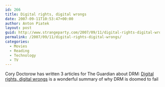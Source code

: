 ```yaml
---
id: 266
title: Digital rights, digital wrongs
date: 2007-09-11T10:53:47+00:00
author: Anton Piatek
layout: post
guid: http://www.strangeparty.com/2007/09/11/digital-rights-digital-wrongs/
permalink: /2007/09/11/digital-rights-digital-wrongs/
categories:
  - Movies
  - Reading
  - Technology
  - TV
---
```

Cory Doctorow has written 3 articles for The Guardian about DRM: [](http://www.guardian.co.uk/technology/series/digitalwrongs) [Digital rights, digital wrongs](http://www.guardian.co.uk/technology/series/digitalwrongs) is a wonderful summary of why DRM is doomed to fail[  
](http://www.guardian.co.uk/technology/series/digitalwrongs)